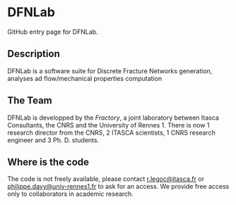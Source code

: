 # DFNLab

GitHub entry page for DFNLab.

## Description

DFNLab is a software suite for Discrete Fracture Networks generation, analyses ad flow/mechanical properties computation

## The Team

DFNLab is developped by the *Fractory*, a joint laboratory between Itasca Consultants, the CNRS and the University of Rennes 1.
There is now 1 research director from the CNRS, 2 ITASCA scientists, 1 CNRS research engineer and 3 Ph. D. students.

## Where is the code

The code is not freely available, please contact r.legoc@itasca.fr or philippe.davy@univ-rennes1.fr to ask for an access. We provide  free access only to collaborators in academic research.

